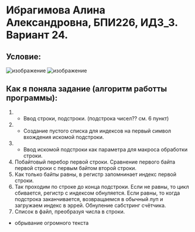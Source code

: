 # Ибрагимова Алина Александровна, БПИ226, ИДЗ_3. Вариант 24.
## Условие:
![изображение](https://github.com/AlinaMalinafff/AVS/assets/150148650/2f2d2396-3d8c-4bd8-b5f8-cba824e09c9d)
![изображение](https://github.com/AlinaMalinafff/AVS/assets/150148650/51afdee3-d76e-49d7-a93a-c85b341eb8c5)

## Как я поняла задание (алгоритм работты программы):
1. + Ввод строки, подстроки. (подстрока чисел?? см. 6 пункт)
3. + Создание пустого списка для индексов на первый символ вхождения искомой подстроки.
4. + Ввод искомой подстроки как параметра для макроса обработки строки.
5. Побайтовый перебор первой строки. Сравнение первого байта первой строки с первым байтом второй строки.
6. Как только байты равны, в регистр запомнинает индекс первой строки.
7. Так проходим по строке до конца подстроки. Если не равны, то цикл сбивается, регистр с индексом обнуляется. Если равны, то когда подстрока заканчивается, возвращаемся в обычный луп и загружаем индекс в эррей. Обнуление сабстринг счётчика.
8. Список в файл, преобразуя числа в строки. 
+ обрывание огромного текста
